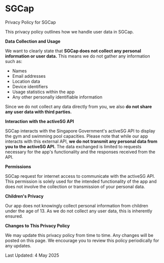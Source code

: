 # SGCap

Privacy Policy for SGCap

This privacy policy outlines how we handle user data in SGCap.

**Data Collection and Usage**

We want to clearly state that **SGCap does not collect any personal information or user data.** This means we do not gather any information such as:

* Names
* Email addresses
* Location data
* Device identifiers
* Usage statistics within the app
* Any other personally identifiable information

Since we do not collect any data directly from you, we also **do not share any user data with third parties.**

**Interaction with the activeSG API**

SGCap interacts with the Singapore Government's activeSG API to display the gym and swimming pool capacities. Please note that while our app interacts with this external API, **we do not transmit any personal data from you to the activeSG API.** The data exchanged is limited to requests necessary for the app's functionality and the responses received from the API.

**Permissions**

SGCap request for internet access to communicate with the activeSG API. This permission is solely used for the intended functionality of the app and does not involve the collection or transmission of your personal data.

**Children's Privacy**

Our app does not knowingly collect personal information from children under the age of 13. As we do not collect any user data, this is inherently ensured.

**Changes to This Privacy Policy**

We may update this privacy policy from time to time. Any changes will be posted on this page. We encourage you to review this policy periodically for any updates.

Last Updated: 4 May 2025
